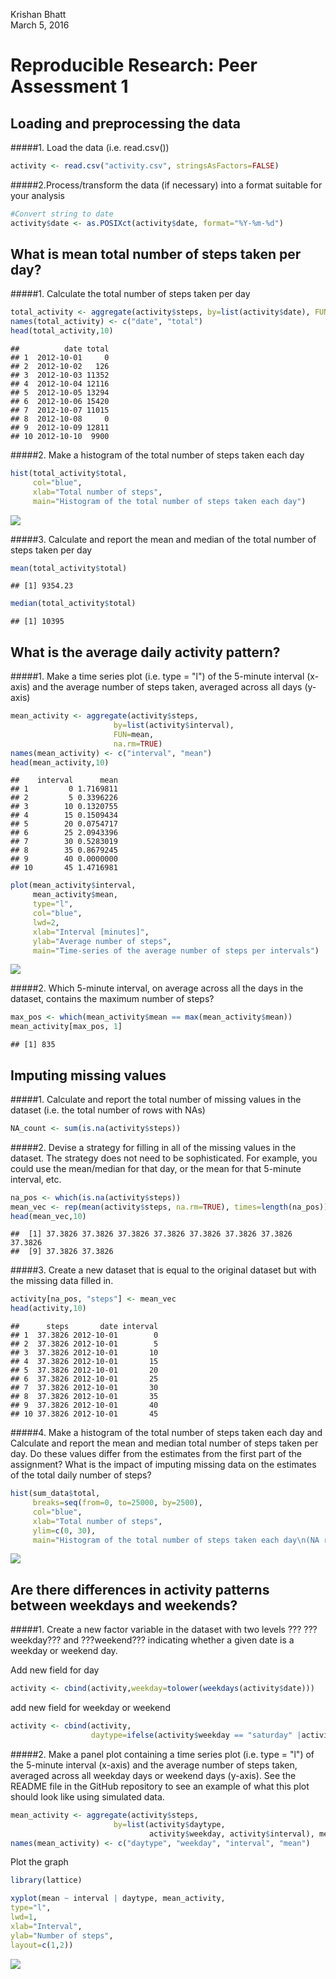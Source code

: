 Krishan Bhatt  
March 5, 2016  

# Reproducible Research: Peer Assessment 1


## Loading and preprocessing the data


#####1. Load the data (i.e. read.csv())



```r
activity <- read.csv("activity.csv", stringsAsFactors=FALSE)
```

#####2.Process/transform the data (if necessary) into a format suitable for your analysis



```r
#Convert string to date 
activity$date <- as.POSIXct(activity$date, format="%Y-%m-%d")
```

## What is mean total number of steps taken per day?


#####1. Calculate the total number of steps taken per day


```r
total_activity <- aggregate(activity$steps, by=list(activity$date), FUN=sum, na.rm=TRUE)
names(total_activity) <- c("date", "total")
head(total_activity,10)
```

```
##          date total
## 1  2012-10-01     0
## 2  2012-10-02   126
## 3  2012-10-03 11352
## 4  2012-10-04 12116
## 5  2012-10-05 13294
## 6  2012-10-06 15420
## 7  2012-10-07 11015
## 8  2012-10-08     0
## 9  2012-10-09 12811
## 10 2012-10-10  9900
```

#####2. Make a histogram of the total number of steps taken each day


```r
hist(total_activity$total, 
     col="blue", 
     xlab="Total number of steps", 
     main="Histogram of the total number of steps taken each day")
```

![](PA1_template_files/figure-html/hist1-1.png)

#####3. Calculate and report the mean and median of the total number of steps taken per day


```r
mean(total_activity$total)
```

```
## [1] 9354.23
```

```r
median(total_activity$total)
```

```
## [1] 10395
```


## What is the average daily activity pattern?


#####1. Make a time series plot (i.e. type = "l") of the 5-minute interval (x-axis) and the average number of steps taken, averaged across all days (y-axis)


```r
mean_activity <- aggregate(activity$steps, 
                       by=list(activity$interval), 
                       FUN=mean, 
                       na.rm=TRUE)
names(mean_activity) <- c("interval", "mean")
head(mean_activity,10)
```

```
##    interval      mean
## 1         0 1.7169811
## 2         5 0.3396226
## 3        10 0.1320755
## 4        15 0.1509434
## 5        20 0.0754717
## 6        25 2.0943396
## 7        30 0.5283019
## 8        35 0.8679245
## 9        40 0.0000000
## 10       45 1.4716981
```



```r
plot(mean_activity$interval, 
     mean_activity$mean, 
     type="l", 
     col="blue", 
     lwd=2, 
     xlab="Interval [minutes]", 
     ylab="Average number of steps", 
     main="Time-series of the average number of steps per intervals")
```

![](PA1_template_files/figure-html/plot2-1.png)

#####2. Which 5-minute interval, on average across all the days in the dataset, contains the maximum number of steps?


```r
max_pos <- which(mean_activity$mean == max(mean_activity$mean))
mean_activity[max_pos, 1]
```

```
## [1] 835
```


## Imputing missing values


#####1. Calculate and report the total number of missing values in the dataset (i.e. the total number of rows with NAs)


```r
NA_count <- sum(is.na(activity$steps))
```

#####2. Devise a strategy for filling in all of the missing values in the dataset. The strategy does not need to be sophisticated. For example, you could use the mean/median for that day, or the mean for that 5-minute interval, etc.


```r
na_pos <- which(is.na(activity$steps))
mean_vec <- rep(mean(activity$steps, na.rm=TRUE), times=length(na_pos))
head(mean_vec,10)
```

```
##  [1] 37.3826 37.3826 37.3826 37.3826 37.3826 37.3826 37.3826 37.3826
##  [9] 37.3826 37.3826
```

#####3. Create a new dataset that is equal to the original dataset but with the missing data filled in.


```r
activity[na_pos, "steps"] <- mean_vec
head(activity,10)
```

```
##      steps       date interval
## 1  37.3826 2012-10-01        0
## 2  37.3826 2012-10-01        5
## 3  37.3826 2012-10-01       10
## 4  37.3826 2012-10-01       15
## 5  37.3826 2012-10-01       20
## 6  37.3826 2012-10-01       25
## 7  37.3826 2012-10-01       30
## 8  37.3826 2012-10-01       35
## 9  37.3826 2012-10-01       40
## 10 37.3826 2012-10-01       45
```

#####4. Make a histogram of the total number of steps taken each day and Calculate and report the mean and median total number of steps taken per day. Do these values differ from the estimates from the first part of the assignment? What is the impact of imputing missing data on the estimates of the total daily number of steps?


```r
hist(sum_data$total, 
     breaks=seq(from=0, to=25000, by=2500),
     col="blue", 
     xlab="Total number of steps", 
     ylim=c(0, 30), 
     main="Histogram of the total number of steps taken each day\n(NA replaced by mean value)")
```

![](PA1_template_files/figure-html/hist2-1.png)


## Are there differences in activity patterns between weekdays and weekends?


#####1. Create a new factor variable in the dataset with two levels ??? ???weekday??? and ???weekend??? indicating whether a given date is a weekday or weekend day.


Add new field for day

```r
activity <- cbind(activity,weekday=tolower(weekdays(activity$date)))
```

add new field for weekday or weekend


```r
activity <- cbind(activity,
                  daytype=ifelse(activity$weekday == "saturday" |activity$weekday == "sunday", "weekend","weekday"))
```

#####2. Make a panel plot containing a time series plot (i.e. type = "l") of the 5-minute interval (x-axis) and the average number of steps taken, averaged across all weekday days or weekend days (y-axis). See the README file in the GitHub repository to see an example of what this plot should look like using simulated data.



```r
mean_activity <- aggregate(activity$steps, 
                       by=list(activity$daytype, 
                               activity$weekday, activity$interval), mean)
names(mean_activity) <- c("daytype", "weekday", "interval", "mean")
```

Plot the graph


```r
library(lattice)

xyplot(mean ~ interval | daytype, mean_activity, 
type="l", 
lwd=1, 
xlab="Interval", 
ylab="Number of steps", 
layout=c(1,2))
```

![](PA1_template_files/figure-html/plot4-1.png)

